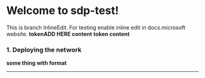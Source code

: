 # Welcome to sdp-test!
This is branch InlineEdit. For testing enable inline edit in docs.microsoft website. ****tokenADD HERE content**** 
**token content**

### 1. Deploying the network
****some thing with format****
- - -
